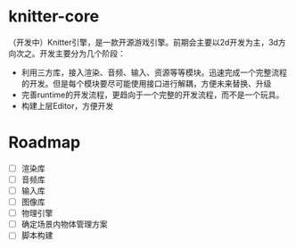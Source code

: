 # knitter-core
（开发中）Knitter引擎，是一款开源游戏引擎。前期会主要以2d开发为主，3d方向次之。开发主要分为几个阶段：
- 利用三方库，接入渲染、音频、输入、资源等等模块。迅速完成一个完整流程的开发。但是每个模块要尽可能使用接口进行解耦，方便未来替换、升级
- 完善runtime的开发流程，更趋向于一个完整的开发流程，而不是一个玩具。
- 构建上层Editor，方便开发

# Roadmap
- [ ] 渲染库
- [ ] 音频库
- [ ] 输入库
- [ ] 图像库
- [ ] 物理引擎
- [ ] 确定场景内物体管理方案
- [ ] 脚本构建
